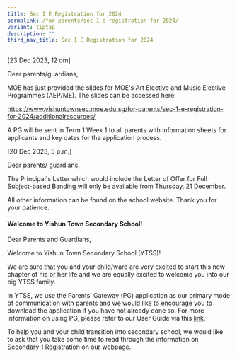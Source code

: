 ```yaml
---
title: Sec 1 E Registration for 2024
permalink: /for-parents/sec-1-e-registration-for-2024/
variant: tiptap
description: ""
third_nav_title: Sec 1 E Registration for 2024
---
```

<p>[23 Dec 2023, 12 om]</p><p>Dear parents/guardians,</p><p>MOE has just provided the slides for MOE's Art Elective and Music Elective Programmes (AEP/ME). The slides can be accessed here:</p><p><a href="https://www.yishuntownsec.moe.edu.sg/for-parents/sec-1-e-registration-for-2024/additionalresources/" rel="noopener noreferrer nofollow" target="_blank">https://www.yishuntownsec.moe.edu.sg/for-parents/sec-1-e-registration-for-2024/additionalresources/</a></p><p>A PG will be sent in Term 1 Week 1 to all parents with information sheets for applicants and key dates for the application process.</p><p>[20 Dec 2023, 5 p.m.]</p><p>Dear parents/ guardians,</p><p>The Principal's Letter which would include the Letter of Offer for Full Subject-based Banding will only be available from Thursday, 21 December.</p><p>All other information can be found on the school website. Thank you for your patience.</p><p></p><h4>Welcome to Yishun Town Secondary School!</h4><p>Dear Parents and Guardians,</p><p>Welcome to Yishun Town Secondary School (YTSS)!</p><p>We are sure that you and your child/ward are very excited to start this new chapter of his or her life and we are equally excited to welcome you into our big YTSS family.</p><p>In YTSS, we use the Parents’ Gateway (PG) application as our primary mode of communication with parents and we would like to encourage you to download the application if you have not already done so. For more information on using PG, please refer to our User Guide via this <a href="https://www.yishuntownsec.moe.edu.sg/parents-links/parents-gateway/" rel="noopener noreferrer nofollow" target="_blank">link</a>.</p><p>To help you and your child transition into secondary school, we would like to ask that you take some time to read through the information on Secondary 1 Registration on our webpage.</p>